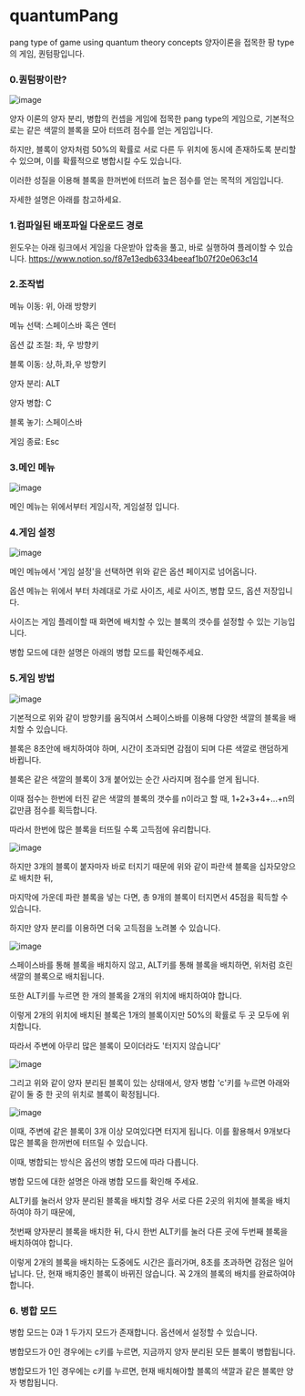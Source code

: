# quantumPang
pang type of game using quantum theory concepts
양자이론을 접목한 팡 type의 게임, 퀀텀팡입니다.

### 0.퀀텀팡이란?
![image](https://user-images.githubusercontent.com/58128848/96974153-c9f9eb00-1553-11eb-8861-88ee1d5cf044.png)


양자 이론의 양자 분리, 병합의 컨셉을 게임에 접목한 pang type의 게임으로, 기본적으로는 같은 색깔의 블록을 모아 터뜨려 점수를 얻는 게임입니다.

하지만, 블록이 양자처럼 50%의 확률로 서로 다른 두 위치에 동시에 존재하도록 분리할 수 있으며, 이를 확률적으로 병합시킬 수도 있습니다.

이러한 성질을 이용해 블록을 한꺼번에 터뜨려 높은 점수를 얻는 목적의 게임입니다.

자세한 설명은 아래를 참고하세요.

### 1.컴파일된 배포파일 다운로드 경로
윈도우는 아래 링크에서 게임을 다운받아 압축을 풀고, 바로 실행하여 플레이할 수 있습니다.
https://www.notion.so/f87e13edb6334beeaf1b07f20e063c14

### 2.조작법

메뉴 이동: 위, 아래 방향키

메뉴 선택: 스페이스바 혹은 엔터

옵션 값 조절: 좌, 우 방향키

블록 이동: 상,하,좌,우 방향키

양자 분리: ALT

양자 병합: C

블록 놓기: 스페이스바

게임 종료: Esc

### 3.메인 메뉴
![image](https://user-images.githubusercontent.com/58128848/96973820-5f48af80-1553-11eb-82b1-4ef12ce85c20.png)

메인 메뉴는 위에서부터 게임시작, 게임설정 입니다.

### 4.게임 설정
![image](https://user-images.githubusercontent.com/58128848/96973862-6ec7f880-1553-11eb-8323-e83833824720.png)

메인 메뉴에서 '게임 설정'을 선택하면 위와 같은 옵션 페이지로 넘어옵니다.

옵션 메뉴는 위에서 부터 차례대로 가로 사이즈, 세로 사이즈, 병합 모드, 옵션 저장입니다.

사이즈는 게임 플레이할 때 화면에 배치할 수 있는 블록의 갯수를 설정할 수 있는 기능입니다.

병합 모드에 대한 설명은 아래의 병합 모드를 확인해주세요.

### 5.게임 방법
![image](https://user-images.githubusercontent.com/58128848/96973970-8d2df400-1553-11eb-8d95-b5d0c30b102f.png)

기본적으로 위와 같이 방향키를 움직여서 스페이스바를 이용해 다양한 색깔의 블록을 배치할 수 있습니다.

블록은 8초안에 배치하여야 하며, 시간이 초과되면 감점이 되며 다른 색깔로 랜덤하게 바뀝니다.

블록은 같은 색깔의 블록이 3개 붙어있는 순간 사라지며 점수를 얻게 됩니다.

이때 점수는 한번에 터진 같은 색깔의 블록의 갯수를 n이라고 할 때, 1+2+3+4+...+n의 값만큼 점수를 획득합니다.

따라서 한번에 많은 블록을 터뜨릴 수록 고득점에 유리합니다.

![image](https://user-images.githubusercontent.com/58128848/96976139-6d4bff80-1556-11eb-9c71-be5ad0a40edd.png)

하지만 3개의 블록이 붙자마자 바로 터지기 때문에 위와 같이 파란색 블록을 십자모양으로 배치한 뒤,

마지막에 가운데 파란 블록을 넣는 다면, 총 9개의 블록이 터지면서 45점을 획득할 수 있습니다.

하지만 양자 분리를 이용하면 더욱 고득점을 노려볼 수 있습니다.

![image](https://user-images.githubusercontent.com/58128848/96974021-9cad3d00-1553-11eb-8d6a-11edb0f02e2d.png)

스페이스바를 통해 블록을 배치하지 않고, ALT키를 통해 블록을 배치하면, 위처럼 흐린 색깔의 블록으로 배치됩니다.

또한 ALT키를 누르면 한 개의 블록을 2개의 위치에 배치하여야 합니다.

이렇게 2개의 위치에 배치된 블록은 1개의 블록이지만 50%의 확률로 두 곳 모두에 위치합니다.

따라서 주변에 아무리 많은 블록이 모이더라도 '터지지 않습니다'

![image](https://user-images.githubusercontent.com/58128848/96974153-c9f9eb00-1553-11eb-8861-88ee1d5cf044.png)

그리고 위와 같이 양자 분리된 블록이 있는 상태에서, 양자 병합 'c'키를 누르면 아래와 같이 둘 중 한 곳의 위치로 블록이 확정됩니다.

![image](https://user-images.githubusercontent.com/58128848/96974176-d2522600-1553-11eb-91e0-612d2971d542.png)

이때, 주변에 같은 블록이 3개 이상 모여있다면 터지게 됩니다. 이를 활용해서 9개보다 많은 블록을 한꺼번에 터뜨릴 수 있습니다.

이때, 병합되는 방식은 옵션의 병합 모드에 따라 다릅니다.

병합 모드에 대한 설명은 아래 병합 모드를 확인해 주세요.

ALT키를 눌러서 양자 분리된 블록을 배치할 경우 서로 다른 2곳의 위치에 블록을 배치하여야 하기 때문에,

첫번째 양자분리 블록을 배치한 뒤, 다시 한번 ALT키를 눌러 다른 곳에 두번째 블록을 배치하여야 합니다.

이렇게 2개의 블록을 배치하는 도중에도 시간은 흘러가며, 8초를 초과하면 감점은 일어납니다. 단, 현재 배치중인 블록이 바뀌진 않습니다. 꼭 2개의 블록의 배치를 완료하여야 합니다.

### 6. 병합 모드
병합 모드는 0과 1 두가지 모드가 존재합니다. 옵션에서 설정할 수 있습니다.

병합모드가 0인 경우에는 c키를 누르면, 지금까지 양자 분리된 모든 블록이 병합됩니다.

병합모드가 1인 경우에는 c키를 누르면, 현재 배치해야할 블록의 색깔과 같은 블록만 양자 병합됩니다.

